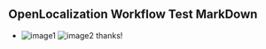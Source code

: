 ## OpenLocalization Workflow Test MarkDown
* ![image1](.\f08c16d7-81d9-49ed-b755-3242bbd19feb.PNG)   ![image2](.\4358e442-b365-48c4-9ac9-9f462f312a5e.png) 
thanks!